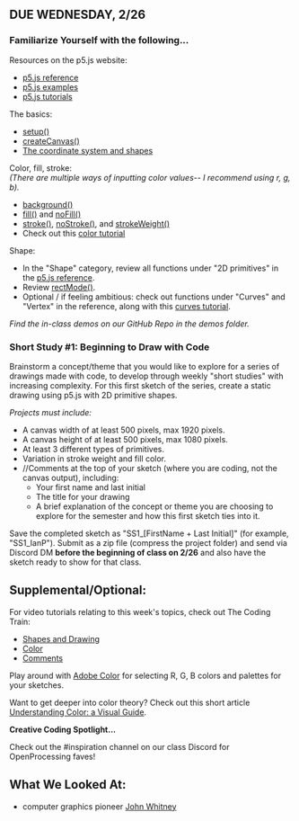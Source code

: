## DUE WEDNESDAY, 2/26

### **Familiarize Yourself with the following...**        
Resources on the p5.js website: 
* [p5.js reference](https://p5js.org/reference/)       
* [p5.js examples](https://p5js.org/examples/)
* [p5.js tutorials](https://p5js.org/tutorials/) 

The basics:   
* [setup()](https://p5js.org/reference/p5/setup/) 
* [createCanvas()](https://p5js.org/reference/p5/createCanvas/)     
* [The coordinate system and shapes](https://archive.p5js.org/learn/coordinate-system-and-shapes.html)
 
Color, fill, stroke:      
_(There are multiple ways of inputting color values-- I recommend using r, g, b)._  
* [background()](https://p5js.org/reference/p5/background/)  
* [fill()](https://p5js.org/reference/p5/fill/) and [noFill()](https://p5js.org/reference/p5/noFill/) 
* [stroke()](https://p5js.org/reference/p5/stroke/), [noStroke()](https://p5js.org/reference/p5/noStroke/), and [strokeWeight()](https://p5js.org/reference/p5/strokeWeight/)    
* Check out this [color tutorial](https://archive.p5js.org/learn/color.html)

Shape:  
* In the "Shape" category, review all functions under "2D primitives" in the [p5.js reference](https://p5js.org/reference/).  
* Review [rectMode()](https://p5js.org/reference/p5/rectMode/).   
* Optional / if feeling ambitious: check out functions under "Curves" and "Vertex" in the reference, along with this [curves tutorial](https://archive.p5js.org/learn/curves.html).  
   

_Find the in-class demos on our GitHub Repo in the demos folder._

  
### **Short Study #1: Beginning to Draw with Code**
Brainstorm a concept/theme that you would like to explore for a series of drawings made with code, to develop through weekly "short studies" with increasing complexity. For this first sketch of the series, create a static drawing using p5.js with 2D primitive shapes.   
 
_Projects must include:_ 
* A canvas width of at least 500 pixels, max 1920 pixels.  
* A canvas height of at least 500 pixels, max 1080 pixels.  
* At least 3 different types of primitives.  
* Variation in stroke weight and fill color.
* //Comments at the top of your sketch (where you are coding, not the canvas output), including: 
    * Your first name and last initial 
    * The title for your drawing    
    * A brief explanation of the concept or theme you are choosing to explore for the semester and how this first sketch ties into it.     

Save the completed sketch as "SS1_[FirstName + Last Initial]" (for example, "SS1_IanP"). Submit as a zip file (compress the project folder) and send via Discord DM **before the beginning of class on 2/26** and also have the sketch ready to show for that class.     

## **Supplemental/Optional:**  
For video tutorials relating to this week's topics, check out The Coding Train:  
* [Shapes and Drawing](https://thecodingtrain.com/tracks/code-programming-with-p5-js/code/1-intro/3-shapes-drawing) 
* [Color](https://thecodingtrain.com/tracks/code-programming-with-p5-js/code/1-intro/4-color)    
* [Comments](https://thecodingtrain.com/tracks/code-programming-with-p5-js/code/1-intro/6-comments)  

Play around with [Adobe Color](https://color.adobe.com/create/color-wheel) for selecting R, G, B colors and palettes for your sketches.    

Want to get deeper into color theory? Check out this short article [Understanding Color: a Visual Guide](https://creativecloud.adobe.com/cc/discover/article/understanding-color-a-visual-guide). 
  
**Creative Coding Spotlight...** 

Check out the #inspiration channel on our class Discord for OpenProcessing faves!

## What We Looked At:

- computer graphics pioneer [John Whitney](https://www.youtube.com/watch?v=cP5Mj6ZvZJc)

